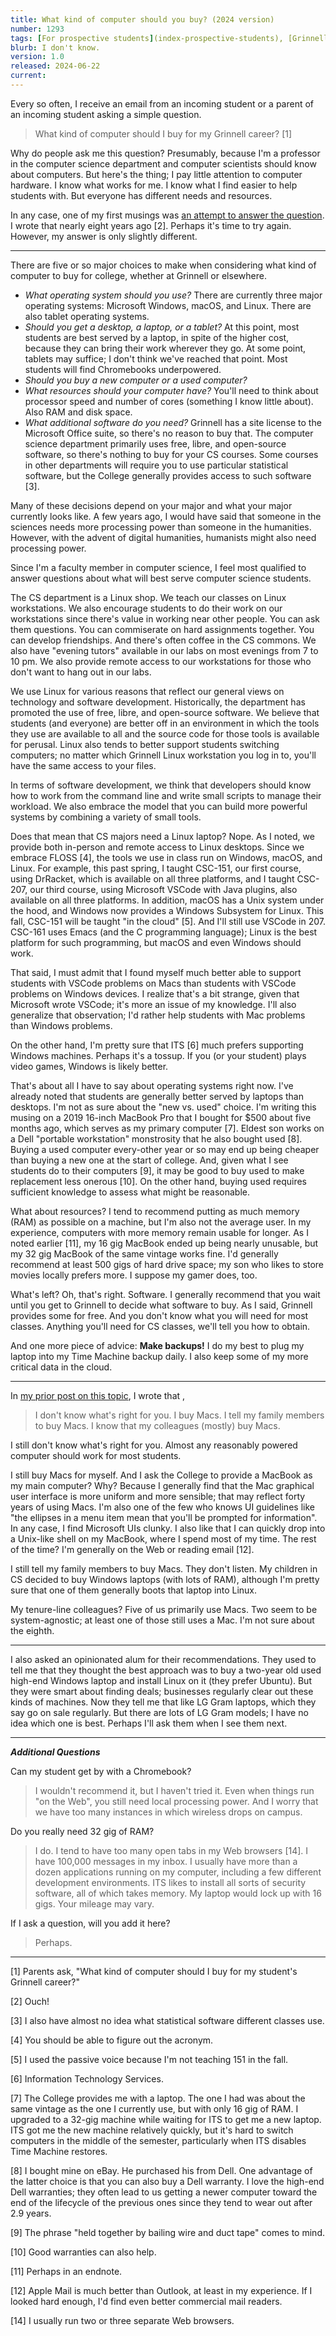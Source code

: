 ```yaml
---
title: What kind of computer should you buy? (2024 version)
number: 1293
tags: [For prospective students](index-prospective-students), [Grinnell](index-grinnell), revised
blurb: I don't know.
version: 1.0
released: 2024-06-22
current: 
---
```

Every so often, I receive an email from an incoming student or a parent of an incoming student asking a simple question.

> What kind of computer should I buy for my Grinnell career? [1]

Why do people ask me this question? Presumably, because I'm a professor in the computer science department and computer scientists should know about computers. But here's the thing; I pay little attention to computer hardware. I know what works for me. I know what I find easier to help students with. But everyone has different needs and resources.

In any case, one of my first musings was [an attempt to answer the question](buy-computer). I wrote that nearly eight years ago [2]. Perhaps it's time to try again. However, my answer is only slightly different.

---

There are five or so major choices to make when considering what kind of computer to buy for college, whether at Grinnell or elsewhere.

* _What operating system should you use?_ There are currently three major operating systems: Microsoft Windows, macOS, and Linux. There are also tablet operating systems.
* _Should you get a desktop, a laptop, or a tablet?_ At this point, most students are best served by a laptop, in spite of the higher cost, because they can bring their work wherever they go. At some point, tablets may suffice; I don't think we've reached that point. Most students will find Chromebooks underpowered.
* _Should you buy a new computer or a used computer?_
* _What resources should your computer have?_ You'll need to think about processor speed and number of cores (something I know little about). Also RAM and disk space.
* _What additional software do you need?_ Grinnell has a site license to the Microsoft Office suite, so there's no reason to buy that. The computer science department primarily uses free, libre, and open-source software, so there's nothing to buy for your CS courses. Some courses in other departments will require you to use particular statistical software, but the College generally provides access to such software [3].

Many of these decisions depend on your major and what your major currently looks like. A few years ago, I would have said that someone in the sciences needs more processing power than someone in the humanities. However, with the advent of digital humanities, humanists might also need processing power.

Since I'm a faculty member in computer science, I feel most qualified to answer questions about what will best serve computer science students.

The CS department is a Linux shop. We teach our classes on Linux workstations. We also encourage students to do their work on our workstations since there's value in working near other people. You can ask them questions. You can commiserate on hard assignments together. You can develop friendships. And there's often coffee in the CS commons. We also have "evening tutors" available in our labs on most evenings from 7 to 10 pm. We also provide remote access to our workstations for those who don't want to hang out in our labs.

We use Linux for various reasons that reflect our general views on technology and software development. Historically, the department has promoted the use of free, libre, and open-source software. We believe that students (and everyone) are better off in an environment in which the tools they use are available to all and the source code for those tools is available for perusal. Linux also tends to better support students switching computers; no matter which Grinnell Linux workstation you log in to, you'll have the same access to your files.

In terms of software development, we think that developers should know how to work from the command line and write small scripts to manage their workload. We also embrace the model that you can build more powerful systems by combining a variety of small tools.

Does that mean that CS majors need a Linux laptop? Nope. As I noted, we provide both in-person and remote access to Linux desktops. Since we embrace FLOSS [4], the tools we use in class run on Windows, macOS, and Linux. For example, this past spring, I taught CSC-151, our first course, using DrRacket, which is available on all three platforms, and I taught CSC-207, our third course, using Microsoft VSCode with Java plugins, also available on all three platforms. In addition, macOS has a Unix system under the hood, and Windows now provides a Windows Subsystem for Linux. This fall, CSC-151 will be taught "in the cloud" [5]. And I'll still use VSCode in 207. CSC-161 uses Emacs (and the C programming language); Linux is the best platform for such programming, but macOS and even Windows should work.

That said, I must admit that I found myself much better able to support students with VSCode problems on Macs than students with VSCode problems on Windows devices. I realize that's a bit strange, given that Microsoft wrote VSCode; it's more an issue of my knowledge. I'll also generalize that observation; I'd rather help students with Mac problems than Windows problems.

On the other hand, I'm pretty sure that ITS [6] much prefers supporting Windows machines. Perhaps it's a tossup. If you (or your student) plays video games, Windows is likely better.

That's about all I have to say about operating systems right now. I've already noted that students are generally better served by laptops than desktops. I'm not as sure about the "new vs. used" choice. I'm writing this musing on a 2019 16-inch MacBook Pro that I bought for $500 about five months ago, which serves as my primary computer [7]. Eldest son works on a Dell "portable workstation" monstrosity that he also bought used [8]. Buying a used computer every-other year or so may end up being cheaper than buying a new one at the start of college. And, given what I see students do to their computers [9], it may be good to buy used to make replacement less onerous [10]. On the other hand, buying used requires sufficient knowledge to assess what might be reasonable.

What about resources? I tend to recommend putting as much memory (RAM) as possible on a machine, but I'm also not the average user. In my experience, computers with more memory remain usable for longer. As I noted earlier [11], my 16 gig MacBook ended up being nearly unusable, but my 32 gig MacBook of the same vintage works fine. I'd generally recommend at least 500 gigs of hard drive space; my son who likes to store movies locally prefers more. I suppose my gamer does, too.

What's left? Oh, that's right. Software. I generally recommend that you wait until you get to Grinnell to decide what software to buy. As I said, Grinnell provides some for free. And you don't know what you will need for most classes. Anything you'll need for CS classes, we'll tell you how to obtain.

And one more piece of advice: **Make backups!** I do my best to plug my laptop into my Time Machine backup daily. I also keep some of my more critical data in the cloud.

---

In [my prior post on this topic](buy-computer), I wrote that ,

> I don't know what's right for you. I buy Macs. I tell my family members to buy Macs. I know that my colleagues (mostly) buy Macs.

I still don't know what's right for you. Almost any reasonably powered computer should work for most students.

I still buy Macs for myself. And I ask the College to provide a MacBook as my main computer? Why? Because I generally find that the Mac graphical user interface is more uniform and more sensible; that may reflect forty years of using Macs. I'm also one of the few who knows UI guidelines like "the ellipses in a menu item mean that you'll be prompted for information". In any case, I find Microsoft UIs clunky. I also like that I can quickly drop into a Unix-like shell on my MacBook, where I spend most of my time. The rest of the time? I'm generally on the Web or reading email [12].

I still tell my family members to buy Macs. They don't listen. My children in CS decided to buy Windows laptops (with lots of RAM), although I'm pretty sure that one of them generally boots that laptop into Linux.

My tenure-line colleagues? Five of us primarily use Macs. Two seem to be system-agnostic; at least one of those still uses a Mac. I'm not sure about the eighth.

---

I also asked an opinionated alum for their recommendations. They used to tell me that they thought the best approach was to buy a two-year old used high-end Windows laptop and install Linux on it (they prefer Ubuntu). But they were smart about finding deals; businesses regularly clear out these kinds of machines. Now they tell me that like LG Gram laptops, which they say go on sale regularly. But there are lots of LG Gram models; I have no idea which one is best. Perhaps I'll ask them when I see them next.

---

**_Additional Questions_**

Can my student get by with a Chromebook?

> I wouldn't recommend it, but I haven't tried it. Even when things run "on the Web", you still need local processing power. And I worry that we have too many instances in which wireless drops on campus.

Do you really need 32 gig of RAM?

> I do. I tend to have too many open tabs in my Web browsers [14]. I have 100,000 messages in my inbox. I usually have more than a dozen applications running on my computer, including a few different development environments. ITS likes to install all sorts of security software, all of which takes memory. My laptop would lock up with 16 gigs. Your mileage may vary.

If I ask a question, will you add it here?

> Perhaps.

---

[1] Parents ask, "What kind of computer should I buy for my student's Grinnell career?"

[2] Ouch!

[3] I also have almost no idea what statistical software different classes use.

[4] You should be able to figure out the acronym.

[5] I used the passive voice because I'm not teaching 151 in the fall.

[6] Information Technology Services.

[7] The College provides me with a laptop. The one I had was about the same vintage as the one I currently use, but with only 16 gig of RAM. I upgraded to a 32-gig machine while waiting for ITS to get me a new laptop. ITS got me the new machine relatively quickly, but it's hard to switch computers in the middle of the semester, particularly when ITS disables Time Machine restores.

[8] I bought mine on eBay. He purchased his from Dell. One advantage of the latter choice is that you can also buy a Dell warranty. I love the high-end Dell warranties; they often lead to us getting a newer computer toward the end of the lifecycle of the previous ones since they tend to wear out after 2.9 years.

[9] The phrase "held together by bailing wire and duct tape" comes to mind.

[10] Good warranties can also help.

[11] Perhaps in an endnote.

[12] Apple Mail is much better than Outlook, at least in my experience. If I looked hard enough, I'd find even better commercial mail readers.

[14] I usually run two or three separate Web browsers.
